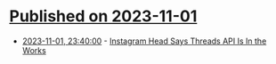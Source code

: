 # [Published on 2023-11-01](index.md)

* [2023-11-01, 23:40:00](https://tech.slashdot.org/story/23/11/01/219247/instagram-head-says-threads-api-is-in-the-works?utm_source=rss1.0mainlinkanon&utm_medium=feed) - [Instagram Head Says Threads API Is In the Works](https://tech.slashdot.org/story/23/11/01/219247/instagram-head-says-threads-api-is-in-the-works?utm_source=rss1.0mainlinkanon&utm_medium=feed)
